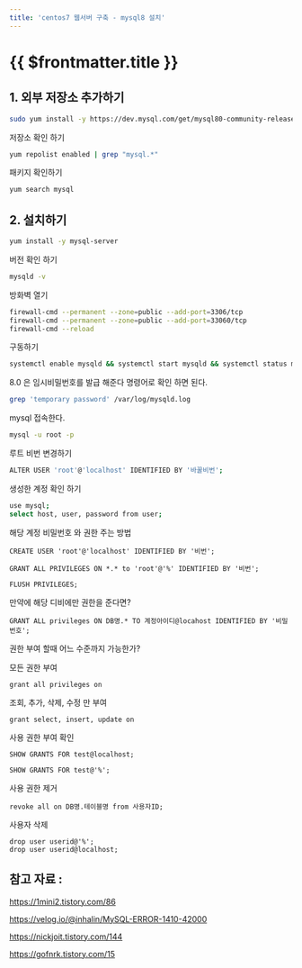 ```yaml
---
title: 'centos7 웹서버 구축 - mysql8 설치'
---
```


# {{ $frontmatter.title }}




## 1. 외부 저장소 추가하기

```bash
sudo yum install -y https://dev.mysql.com/get/mysql80-community-release-el7-3.noarch.rpm
```



저장소 확인 하기

```bash
yum repolist enabled | grep "mysql.*"
```



패키지 확인하기

```bash
yum search mysql
```



## 2. 설치하기

```bash
yum install -y mysql-server
```



버전 확인 하기

```bash
mysqld -v
```



방화벽 열기

```bash
firewall-cmd --permanent --zone=public --add-port=3306/tcp
firewall-cmd --permanent --zone=public --add-port=33060/tcp
firewall-cmd --reload
```



구동하기

```bash
systemctl enable mysqld && systemctl start mysqld && systemctl status mysqld
```



8.0 은 임시비밀번호를 발급 해준다 명령어로 확인 하면 된다.

```bash
grep 'temporary password' /var/log/mysqld.log
```



mysql 접속한다.

```bash
mysql -u root -p
```



루트 비번 변경하기

```bash
ALTER USER 'root'@'localhost' IDENTIFIED BY '바꿀비번';
```



생성한 계정 확인 하기

```bash
use mysql;
select host, user, password from user;
```





해당 계정 비밀번호 와 권한 주는 방법

```mysql
CREATE USER 'root'@'localhost' IDENTIFIED BY '비번';

GRANT ALL PRIVILEGES ON *.* to 'root'@'%' IDENTIFIED BY '비번';

FLUSH PRIVILEGES;
```



만약에 해당 디비에만 권한을 준다면?

```mysql
GRANT ALL privileges ON DB명.* TO 계정아이디@locahost IDENTIFIED BY '비밀번호';
```



권한 부여 할때 어느 수준까지 가능한가?

모든 권한 부여

```mysql
grant all privileges on
```



조회, 추가, 삭제, 수정 만 부여

```mysql
grant select, insert, update on
```



사용 권한 부여 확인

```mysql
SHOW GRANTS FOR test@localhost;

SHOW GRANTS FOR test@'%';
```



사용 권한 제거

```mysql
revoke all on DB명.테이블명 from 사용자ID;
```



사용자 삭제

```mysql
drop user userid@'%';
drop user userid@localhost;
```





## 참고 자료 :


https://1mini2.tistory.com/86


https://velog.io/@inhalin/MySQL-ERROR-1410-42000


https://nickjoit.tistory.com/144


https://gofnrk.tistory.com/15











